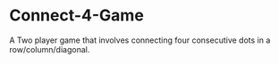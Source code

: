 # Connect-4-Game
A Two player game that involves connecting four consecutive dots in a row/column/diagonal.
